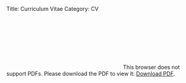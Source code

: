 Title: Curriculum Vitae
Category: CV 
<object data="{filename}../pdfs/PrashantTiwariResume.pdf" type="application/pdf" width="700px" height="700px">
    <embed src="{filename}../pdfs/PrashantTiwariResume.pdf">
        This browser does not support PDFs. Please download the PDF to view it: <a href="{filename}../pdfs/PrashantTiwariResume.pdf">Download PDF</a>.</p>
    </embed>
</object>

